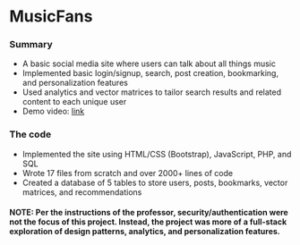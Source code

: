 # MusicFans

### Summary
- A basic social media site where users can talk about all things music
- Implemented basic login/signup, search, post creation, bookmarking, and personalization features
- Used analytics and vector matrices to tailor search results and related content to each unique user
- Demo video: [link](https://www.youtube.com/watch?v=LUPIsbmbtqA)

### The code
- Implemented the site using HTML/CSS (Bootstrap), JavaScript, PHP, and SQL
- Wrote 17 files from scratch and over 2000+ lines of code
- Created a database of 5 tables to store users, posts, bookmarks, vector matrices, and recommendations

#### NOTE: Per the instructions of the professor, security/authentication were not the focus of this project. Instead, the project was more of a full-stack exploration of design patterns, analytics, and personalization features.
